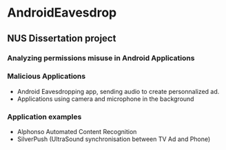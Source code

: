 # AndroidEavesdrop
## NUS Dissertation project

### Analyzing permissions misuse in Android Applications

### Malicious Applications
- Android Eavesdropping app, sending audio to create personnalized ad.
- Applications using camera and microphone in the background 



### Application examples
- Alphonso Automated Content Recognition
- SilverPush (UltraSound synchronisation between TV Ad and Phone)
